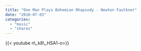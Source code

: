 ```yaml
---
title: "One Man Plays Bohemian Rhapsody - Newton Faulkner"
date: "2010-07-03"
categories:
  - "music"
  - "shares"
---
```


<div style="width: 70vw;">{{< youtube n\_k8\_HSA1-o>}}</div>
